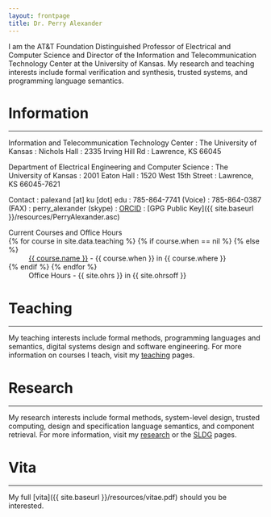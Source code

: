 ```yaml
---
layout: frontpage
title: Dr. Perry Alexander
---
```


I am the AT&T Foundation Distinguished Professor of Electrical and Computer Science and Director of the Information and Telecommunication Technology Center at the University of Kansas.  My research and teaching interests include formal verification and synthesis, trusted systems, and programming language semantics.

# Information
-----

Information and Telecommunication Technology Center
: The University of Kansas
: Nichols Hall
: 2335 Irving Hill Rd
: Lawrence, KS 66045

Department of Electrical Engineering and Computer Science
: The University of Kansas
: 2001 Eaton Hall
: 1520 West 15th Street
: Lawrence, KS 66045-7621

Contact
: palexand \[at\] ku \[dot\] edu
: 785-864-7741 (Voice)
: 785-864-0387 (FAX)
: perry_alexander (skype)
: [ORCID](https://orcid.org/0000-0002-5387-9157)
: [GPG Public Key]({{ site.baseurl }}/resources/PerryAlexander.asc)

<dl>
<dt>Current Courses and Office Hours</dt>
{% for course in site.data.teaching %}
{% if course.when == nil %}
{% else %}
<dd><a href="https://{{ course.github }}.github.io/{{ course.repo }}">{{ course.name }}</a> - {{ course.when }} in {{ course.where }}</dd>
{% endif %}
{% endfor %}
<dd>Office Hours - {{ site.ohrs }} in {{ site.ohrsoff }}</dd>
</dl>

# Teaching
----
My teaching interests include formal methods, programming languages and semantics, digital systems design and software engineering. For more information on courses I teach, visit my [teaching](teaching) pages.

# Research
----
My research interests include formal methods, system-level design, trusted computing, design and specification language semantics, and component retrieval. For more information, visit my
[research](research) or the [SLDG](http://ku-sldg.github.io) pages.

# Vita
----
My full [vita]({{ site.baseurl }}/resources/vitae.pdf) should you be interested.
